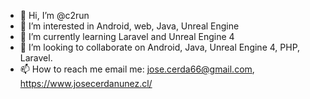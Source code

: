 - 👋 Hi, I’m @c2run
- 👀 I’m interested in Android, web, Java, Unreal Engine
- 🌱 I’m currently learning Laravel and Unreal Engine 4
- 💞️ I’m looking to collaborate on Android, Java, Unreal Engine 4, PHP, Laravel.
- 📫 How to reach me email me: jose.cerda66@gmail.com, https://www.josecerdanunez.cl/

<!---
c2run/c2run is a ✨ special ✨ repository because its `README.md` (this file) appears on your GitHub profile.
You can click the Preview link to take a look at your changes.
--->
